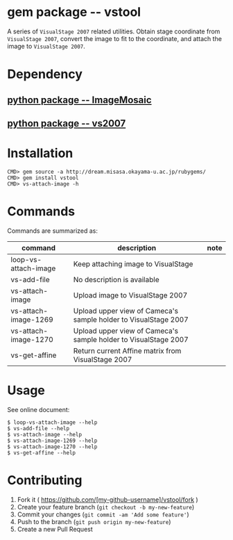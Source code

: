 # gem package -- vstool

A series of `VisualStage 2007` related utilities.  Obtain stage
coordinate from `VisualStage 2007`, convert the image to fit to the
coordinate, and attach the image to `VisualStage 2007`.


# Dependency

## [python package -- ImageMosaic](https://github.com/misasa/image_mosaic "follow instruction")

## [python package -- vs2007](https://gitlab.misasa.okayama-u.ac.jp/pythonpackage/vs2007/tree/master "follow instruction")

# Installation

    CMD> gem source -a http://dream.misasa.okayama-u.ac.jp/rubygems/
    CMD> gem install vstool
    CMD> vs-attach-image -h

# Commands

Commands are summarized as:

| command              | description                                                          | note |
| -------------------- | -------------------------------------------------------------------- | ---- |
| loop-vs-attach-image | Keep attaching image to VisualStage                                  |      |
| vs-add-file          | No description is available                                          |      |
| vs-attach-image      | Upload image to VisualStage 2007                                     |      |
| vs-attach-image-1269 | Upload upper view of Cameca's sample holder to VisualStage 2007      |      |
| vs-attach-image-1270 | Upload upper view of Cameca's sample holder to VisualStage 2007      |      |
| vs-get-affine        | Return current Affine matrix from VisualStage 2007                   |      |

# Usage

See online document:

    $ loop-vs-attach-image --help
    $ vs-add-file --help
    $ vs-attach-image --help
    $ vs-attach-image-1269 --help
    $ vs-attach-image-1270 --help
    $ vs-get-affine --help

# Contributing

1. Fork it ( https://github.com/[my-github-username]/vstool/fork )
2. Create your feature branch (`git checkout -b my-new-feature`)
3. Commit your changes (`git commit -am 'Add some feature'`)
4. Push to the branch (`git push origin my-new-feature`)
5. Create a new Pull Request
